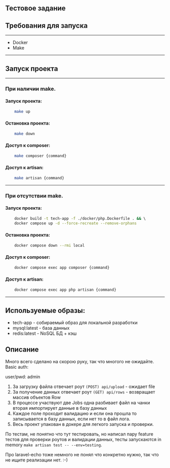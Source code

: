 Тестовое задание
---

## Требования для запуска

---

 - Docker
 - Make

---

## Запуск проекта

---

### При наличии make.

#### Запуск проекта:
```bash
    make up
```

#### Остановка проекта:
```bash
    make down 
```

#### Доступ к composer:
```bash
    make composer {command}
```

#### Доступ к artisan:
```bash
    make artisan {command}
```

---

### При отсутствии make.

#### Запуск проекта:
```bash
    docker build -t tech-app -f ./docker/php.Dockerfile . && \ 
    docker compose up -d --force-recreate --remove-orphans
```
#### Остановка проекта:
```bash
    docker compose down --rmi local
```

#### Доступ к composer:
```bash
    docker compose exec app composer {command}
```

#### Доступ к artisan:
```bash
    docker compose exec app php artisan {command}
```
---

## Используемые образы:

- tech-app - собираемый образ для локальной разработки
- mysql:latest - база данных
- redis:latest - NoSQL БД + кэш

## Описание

Много всего сделано на скорою руку, так что многого не ожидайте.
Basic auth:

user/pwd: admin

1. За загрузку файла отвечает роут `(POST) api/upload` - ожидает file
2. За получение данных отвечает роут `(GET) api/rows` - возвращает массив объектов Row
3. В процессе участвуют две Jobs одна разбивает файл на чанки вторая импортирует данные в базу данных
4. Каждое поле проходит валидацию и если она прошла то записывается в базу данных, если нет то в файл лога.
5. Весь проект упакован в докере для легкого запуска и проверки.

По тестам, не понятно что тут тестировать, но написал пару feature тестов для проверки роутов и валидации данных,
тесты запускаются in memory `make artisan test -- --env=testing`.

Про laravel-echo тоже немного не понял что конкретно нужно, так что не ищите реализации нет. :-) 
